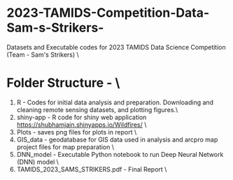 # 2023-TAMIDS-Competition-Data-Sam-s-Strikers-
Datasets and Executable codes for 2023 TAMIDS Data Science Competition (Team - Sam's Strikers) \
# Folder Structure - \
1. R - Codes for initial data analysis and preparation. Downloading and cleaning remote sensing datasets, and plotting figures.\
2. shiny-app - R code for shiny web application https://shubhamjain.shinyapps.io/Wildfires/ \
3. Plots - saves png files for plots in report \
4. GIS_data - geodatabase for GIS data used in analysis and arcpro map project files for map preparation \
5. DNN_model - Executable Python notebook to run Deep Neural Network (DNN) model \
6. TAMIDS_2023_SAMS_STRIKERS.pdf - Final Report \
